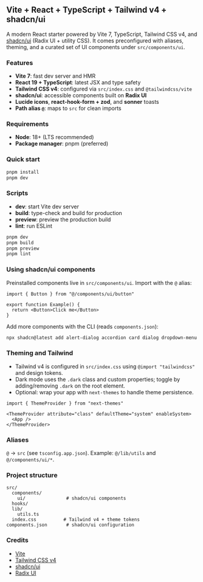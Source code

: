 ## Vite + React + TypeScript + Tailwind v4 + shadcn/ui

A modern React starter powered by Vite 7, TypeScript, Tailwind CSS v4, and [shadcn/ui](https://ui.shadcn.com) (Radix UI + utility CSS). It comes preconfigured with aliases, theming, and a curated set of UI components under `src/components/ui`.

### Features
- **Vite 7**: fast dev server and HMR
- **React 19 + TypeScript**: latest JSX and type safety
- **Tailwind CSS v4**: configured via `src/index.css` and `@tailwindcss/vite`
- **shadcn/ui**: accessible components built on **Radix UI**
- **Lucide icons**, **react-hook-form + zod**, and **sonner** toasts
- **Path alias `@`**: maps to `src` for clean imports

### Requirements
- **Node**: 18+ (LTS recommended)
- **Package manager**: pnpm (preferred)

### Quick start
```bash
pnpm install
pnpm dev
```

### Scripts
- **dev**: start Vite dev server
- **build**: type-check and build for production
- **preview**: preview the production build
- **lint**: run ESLint

```bash
pnpm dev
pnpm build
pnpm preview
pnpm lint
```

### Using shadcn/ui components
Preinstalled components live in `src/components/ui`. Import with the `@` alias:

```tsx
import { Button } from "@/components/ui/button"

export function Example() {
  return <Button>Click me</Button>
}
```

Add more components with the CLI (reads `components.json`):

```bash
npx shadcn@latest add alert-dialog accordion card dialog dropdown-menu input select tabs tooltip
```

### Theming and Tailwind
- Tailwind v4 is configured in `src/index.css` using `@import "tailwindcss"` and design tokens.
- Dark mode uses the `.dark` class and custom properties; toggle by adding/removing `.dark` on the root element.
- Optional: wrap your app with `next-themes` to handle theme persistence.

```tsx
import { ThemeProvider } from "next-themes"

<ThemeProvider attribute="class" defaultTheme="system" enableSystem>
  <App />
</ThemeProvider>
```

### Aliases
`@` → `src` (see `tsconfig.app.json`). Example: `@/lib/utils` and `@/components/ui/*`.

### Project structure
```text
src/
  components/
    ui/               # shadcn/ui components
  hooks/
  lib/
    utils.ts
  index.css          # Tailwind v4 + theme tokens
components.json       # shadcn/ui configuration
```

### Credits
- [Vite](https://vitejs.dev)
- [Tailwind CSS v4](https://tailwindcss.com)
- [shadcn/ui](https://ui.shadcn.com)
- [Radix UI](https://www.radix-ui.com)
